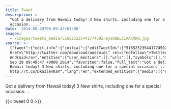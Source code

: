 ```yaml
---
title: Tweet
description: >-
  "Got a delivery from Hawaii today! 3 New shirts, including one for a special
  occasion. .. "
date: '2014-09-29T09:09:47+01:00'
images:
  - /images/tweets_media/516525235441774592-BysQ8ELCIAAxXhR.jpg
source: >-
  {"tweet":{"edit_info":{"initial":{"editTweetIds":["516525235441774592"],"editableUntil":"2014-09-29T10:49:47.361Z","editsRemaining":"5","isEditEligible":true}},"retweeted":false,"source":"<a
  href=\"http://twitter.com/download/android\" rel=\"nofollow\">Twitter for
  Android</a>","entities":{"user_mentions":[],"urls":[],"symbols":[],"media":[{"expanded_url":"https://twitter.com/toychicken/status/516525235441774592/photo/1","indices":["89","111"],"url":"http://t.co/Dka3levKaV","media_url":"http://pbs.twimg.com/media/BysQ8ELCIAAxXhR.jpg","id_str":"516525206362267648","id":"516525206362267648","media_url_https":"https://pbs.twimg.com/media/BysQ8ELCIAAxXhR.jpg","sizes":{"medium":{"w":"768","h":"1024","resize":"fit"},"large":{"w":"768","h":"1024","resize":"fit"},"thumb":{"w":"150","h":"150","resize":"crop"},"small":{"w":"510","h":"680","resize":"fit"}},"type":"photo","display_url":"pic.twitter.com/Dka3levKaV"}],"hashtags":[]},"display_text_range":["0","111"],"favorite_count":"0","id_str":"516525235441774592","truncated":false,"retweet_count":"0","id":"516525235441774592","possibly_sensitive":false,"created_at":"Mon
  Sep 29 09:49:47 +0000 2014","favorited":false,"full_text":"Got a delivery from
  Hawaii today! 3 New shirts, including one for a special occasion. ..
  http://t.co/Dka3levKaV","lang":"en","extended_entities":{"media":[{"expanded_url":"https://twitter.com/toychicken/status/516525235441774592/photo/1","indices":["89","111"],"url":"http://t.co/Dka3levKaV","media_url":"http://pbs.twimg.com/media/BysQ8ELCIAAxXhR.jpg","id_str":"516525206362267648","id":"516525206362267648","media_url_https":"https://pbs.twimg.com/media/BysQ8ELCIAAxXhR.jpg","sizes":{"medium":{"w":"768","h":"1024","resize":"fit"},"large":{"w":"768","h":"1024","resize":"fit"},"thumb":{"w":"150","h":"150","resize":"crop"},"small":{"w":"510","h":"680","resize":"fit"}},"type":"photo","display_url":"pic.twitter.com/Dka3levKaV"}]}}}
---
```

Got a delivery from Hawaii today! 3 New shirts, including one for a special occasion. .. 
    
{{< tweet 0 0 >}}
    
